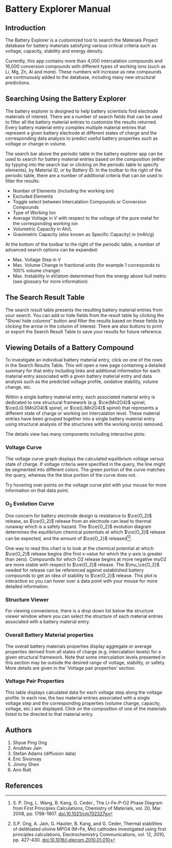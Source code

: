 # Battery Explorer Manual

## Introduction

The Battery Explorer is a customized tool to search the Materials Project database for battery materials satisfying various critical criteria such as voltage, capacity, stability and energy density.

Currently, this app contains more than 4,000 intercalation compounds and 16,000 conversion compounds with different types of working ions (such as Li, Mg, Zn, Al and more). These numbers will increase as new compounds are continuously added to the database, including many new structural predictions.

## Searching Using the Battery Explorer

The battery explorer is designed to help battery scientists find electrode materials of interest. There are a number of search fields that can be used to filter all the battery material entries to customize the results returned. Every battery material entry compiles multiple material entries that represent a given battery electrode at different states of charge and the corresponding data analysis to predict useful battery properties such as voltage or change in volume.

The search bar above the periodic table in the battery explorer app can be used to search for battery material entries based on the composition (either by typying into the search bar or clicking on the periodic table to specify elements), by Material ID, or by Battery ID. In the toolbar to the right of the periodic table, there are a number of additional criteria that can be used to filter the results:

* Number of Elements (including the working ion)
* Excluded Elements
* Toggle select between Intercalation Compounds or Conversion Compounds
* Type of Working Ion 
* Average Voltage in V with respect to the voltage of the pure metal for the corresponding working ion
* Volumetric Capacity in Ah/L
* Gravimetric Capacity (also known as Specific Capacity) in (mAh/g)

At the bottom of the toolbar to the right of the periodic table, a number of advanced search options can be expanded:
* Max. Voltage Step in V
* Max. Volume Change in fractional units (for example 1 corresponds to 100% volume change)
* Max. Instability in eV/atom determined from the energy above hull metric (see glossary for more information)

## The Search Result Table
The search result table presents the resulting battery material entries from your search. You can add or hide fields from the result table by clicking the "Show/ hide columns" button and filter the results based on these fields by clicking the arrow in the column of interest. There are also buttons to print or export the Search Result Table to save your results for future reference.

## Viewing Details of a Battery Compound

To investigate an individual battery material entry, click on one of the rows in the Search Results Table. This will open a new page containing a detailed summary for that entry including links and additional information for each material entry associated with a given battery material entry and data analysis such as the predicted voltage profile, oxidative stability, volume change, etc.

Within a single battery material entry, each associated material entry is dedicated to one structural framework (e.g. $\ce{Mn2O4}$ spinel, $\ce{Li0.5Mn2O4}$ spinel, or $\ce{LiMn2O4}$ spinel) that represents a different state of charge or working ion intercalation level. These material entries have been grouped together into a single battery material entry using structural analysis of the structures with the working ion(s) removed.

The details view has many components including interactive plots:

### Voltage Curve

The voltage curve graph displays the calculated equilibrium voltage versus state of charge. If voltage criteria were specified in the query, the line might be segmented into different colors. The green portion of the curve matches the query, whereas the the blue portion of the curve does not.

Try hovering over points on the voltage curve plot with your mouse for more information on that data point.

### O<sub>2</sub> Evolution Curve

One concern for battery electrode design is resistance to $\ce{O_2}$ release, as $\ce{O_2}$ release from an electrode can lead to thermal runaway which is a safety hazard. The $\ce{O_2}$ evolution diagram determines the equilibrium chemical potentials at which $\ce{O_2}$ release can be expected, and the amount of $\ce{O_2}$ released[^1][^2]. 

One way to read this chart is to look at the chemical potential at which $\ce{O_2}$ release begins (the first x-value for which the y-axis is greater than zero). Compounds for which O2 release begins at more negative muO2 are more stable with respect to $\ce{O_2}$ release. The $\mu_\ce{O_2}$ needed for release can be referenced against established battery compounds to get an idea of stability to $\ce{O_2}$ release. This plot is interactive so you can hover over a data point with your mouse for more detailed information.

### Structure Viewer

For viewing convenience, there is a drop down list below the structure viewer window where you can select the structure of each material entries associated with a battery material entry.

### Overall Battery Material properties

The overall battery materials properties display aggregate or average properties derived from all states of charge (e.g. intercalation levels) for a given structural framework. Note that some intercalation levels presented in this section may be outside the desired range of voltage, stability, or safety. More details are given in the 'Voltage pair properties' section.

### Voltage Pair Properties

This table displays calculated data for each voltage step along the voltage profile. In each row, the two material entries associated with a single voltage step and the corresponding properties (volume change, capacity, voltage, etc.) are displayed. Click on the composition of one of the materials listed to be directed to that material entry.

## Authors
1. Shyue Ping Ong
2. Anubhav Jain
3. Stefan Adams (diffusion data)
4. Eric Sivonxay
5. Jimmy Shen
6. Ann Rutt

## References
[^1]: S. P. Ong, L. Wang, B. Kang, G. Ceder., The Li-Fe-P-O2 Phase Diagram from First Principles Calculations, Chemistry of Materials, vol. 20, Mar. 2008, pp. 1798-1807. [doi:10.1021/cm702327g](https://doi.org/10.1021/cm702327g)  
[^2]: S.P. Ong, A. Jain, G. Hautier, B. Kang, and G. Ceder, Thermal stabilities of delithiated olivine MPO4 (M=Fe, Mn) cathodes investigated using first principles calculations, Electrochemistry Communications, vol. 12, 2010, pp. 427-430. [doi:10.1016/j.elecom.2010.01.010](https://doi.org/10.1016/j.elecom.2010.01.010)  
[^3]: S. Adams, Solid State Ionics 177, 1625 (2006).  
[^4]: S. Adams, Acta Crystallogr. B, Struct. Sci. 57, 278 (2001).  
[^5]: S. Adams and R. Prasada Rao, Phys. Chem. Chem. Phys. 11, 3210 (2009).  
[^6]: S. Adams and R. P. Rao: High power Li ion battery materials by computational design; Phys. Status Solidi A 208, 1746–1753 (2011). [doi:10.1002/pssa.201001116](https://doi.org/10.1002/pssa.201001116)  
